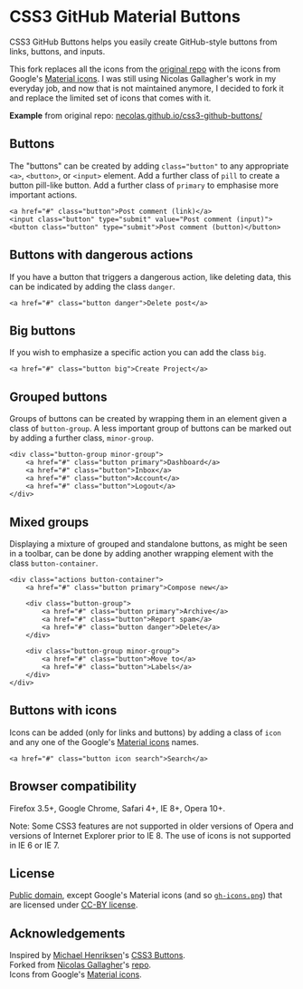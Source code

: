 # CSS3 GitHub Material Buttons #

CSS3 GitHub Buttons helps you easily create GitHub-style buttons from links, buttons, and inputs.

This fork replaces all the icons from the [original repo](https://github.com/necolas/css3-github-buttons) with the icons from Google's [Material icons](https://design.google.com/icons/). I was still using Nicolas Gallagher's work in my everyday job, and now that is not maintained anymore, I decided to fork it and replace the limited set of icons that comes with it.

**Example** from original repo: [necolas.github.io/css3-github-buttons/](http://necolas.github.io/css3-github-buttons/)

## Buttons ##

The "buttons" can be created by adding `class="button"` to any appropriate `<a>`, `<button>`, or `<input>` element. Add a further class of `pill` to create a button pill-like button. Add a further class of `primary` to emphasise more important actions.

    <a href="#" class="button">Post comment (link)</a>
    <input class="button" type="submit" value="Post comment (input)">
    <button class="button" type="submit">Post comment (button)</button>

## Buttons with dangerous actions ##

If you have a button that triggers a dangerous action, like deleting data, this can be indicated by adding the class `danger`.

    <a href="#" class="button danger">Delete post</a>

## Big buttons ##

If you wish to emphasize a specific action you can add the class `big`.

    <a href="#" class="button big">Create Project</a>

## Grouped buttons ##

Groups of buttons can be created by wrapping them in an element given a class of `button-group`. A less important group of buttons can be marked out by adding a further class, `minor-group`.

    <div class="button-group minor-group">
        <a href="#" class="button primary">Dashboard</a>
        <a href="#" class="button">Inbox</a>
        <a href="#" class="button">Account</a>
        <a href="#" class="button">Logout</a>
    </div>

## Mixed groups ##

Displaying a mixture of grouped and standalone buttons, as might be seen in a toolbar, can be done by adding another wrapping element with the class `button-container`.

    <div class="actions button-container">
        <a href="#" class="button primary">Compose new</a>

        <div class="button-group">
            <a href="#" class="button primary">Archive</a>
            <a href="#" class="button">Report spam</a>
            <a href="#" class="button danger">Delete</a>
        </div>

        <div class="button-group minor-group">
            <a href="#" class="button">Move to</a>
            <a href="#" class="button">Labels</a>
        </div>
    </div>

## Buttons with icons ##

Icons can be added (only for links and buttons) by adding a class of `icon` and any one of the Google's [Material icons](https://design.google.com/icons/) names.

    <a href="#" class="button icon search">Search</a>

## Browser compatibility ##

Firefox 3.5+, Google Chrome, Safari 4+, IE 8+, Opera 10+.

Note: Some CSS3 features are not supported in older versions of Opera and versions of Internet Explorer prior to IE 8. The use of icons is not supported in IE 6 or IE 7.

## License ##

[Public domain](http://unlicense.org), except Google's Material icons (and so [`gh-icons.png`](blob/master/gh-icons.png)) that are licensed under [CC-BY license](https://creativecommons.org/licenses/by/4.0/).

## Acknowledgements ##

Inspired by [Michael Henriksen](http://michaelhenriksen.dk)'s [CSS3 Buttons](http://github.com/michenriksen/css3buttons).  
Forked from [Nicolas Gallagher](https://github.com/necolas)'s [repo](https://github.com/necolas/css3-github-buttons).  
Icons from Google's [Material icons](https://design.google.com/icons/).
